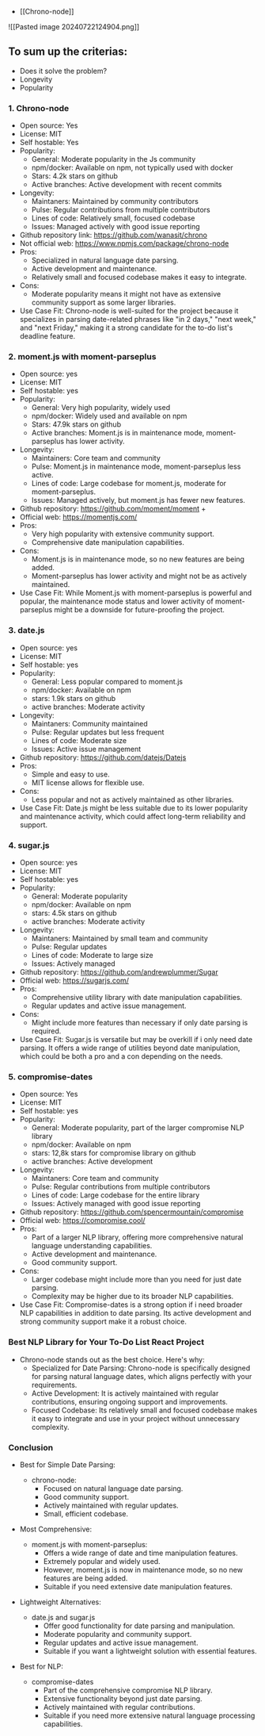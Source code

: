 - [[Chrono-node]]

![[Pasted image 20240722124904.png]]
## To sum up the criterias:
- Does it solve the problem?
- Longevity
- Popularity

### 1. Chrono-node
- Open source: Yes
- License: MIT
- Self hostable: Yes
- Popularity:
	- General: Moderate popularity in the Js community
	- npm/docker: Available on npm, not typically used with docker
	- Stars: 4.2k stars on github
	- Active branches: Active development with recent commits
- Longevity:
	- Maintaners: Maintained by community contributors
	- Pulse: Regular contributions from multiple contributors
	- Lines of code: Relatively small, focused codebase
	- Issues: Managed actively with good issue reporting
- Github repository link: https://github.com/wanasit/chrono
- Not official web: https://www.npmjs.com/package/chrono-node
- Pros:
	- Specialized in natural language date parsing.
	- Active development and maintenance.
	- Relatively small and focused codebase makes it easy to integrate.
- Cons:
	- Moderate popularity means it might not have as extensive community support as some larger libraries.
- Use Case Fit: Chrono-node is well-suited for the project because it specializes in parsing date-related phrases like "in 2 days," "next week," and "next Friday," making it a strong candidate for the to-do list's deadline feature.

### 2. moment.js with moment-parseplus
- Open source: yes
- License: MIT
- Self hostable: yes
- Popularity:
	- General: Very high popularity, widely used
	- npm/docker: Widely used and available on npm
	- Stars: 47.9k stars on github
	- Active branches: Moment.js is in maintenance mode, moment-parseplus has lower activity.
- Longevity:
	- Maintainers: Core team and community
	- Pulse: Moment.js in maintenance mode, moment-parseplus less active.
	- Lines of code: Large codebase for moment.js, moderate for moment-parseplus.
	- Issues: Managed actively, but moment.js has fewer new features.
- Github repository: https://github.com/moment/moment + 
- Official web: https://momentjs.com/
- Pros:
	- Very high popularity with extensive community support.
	- Comprehensive date manipulation capabilities.
- Cons:
	- Moment.js is in maintenance mode, so no new features are being added.
	- Moment-parseplus has lower activity and might not be as actively maintained.
- Use Case Fit: While Moment.js with moment-parseplus is powerful and popular, the maintenance mode status and lower activity of moment-parseplus might be a downside for future-proofing the project.

### 3. date.js
- Open source: yes
- License: MIT
- Self hostable: yes
- Popularity:
	- General: Less popular compared to moment.js
	- npm/docker: Available on npm
	- stars: 1.9k stars on github
	- active branches: Moderate activity
- Longevity:
	- Maintaners: Community maintained
	- Pulse: Regular updates but less frequent
	- Lines of code: Moderate size
	- Issues: Active issue management
- Github repository: https://github.com/datejs/Datejs
- Pros:
	- Simple and easy to use.
	- MIT license allows for flexible use.
- Cons:
	- Less popular and not as actively maintained as other libraries.
- Use Case Fit: Date.js might be less suitable due to its lower popularity and maintenance activity, which could affect long-term reliability and support.

### 4. sugar.js
- Open source: yes
- License: MIT
- Self hostable: yes
- Popularity:
	- General: Moderate popularity
	- npm/docker: Available on npm
	- stars: 4.5k stars on github
	- active branches: Moderate activity
- Longevity:
	- Maintaners: Maintained by small team and community
	- Pulse: Regular updates
	- Lines of code: Moderate to large size
	- Issues: Actively managed
- Github repository: https://github.com/andrewplummer/Sugar
- Official web: https://sugarjs.com/
- Pros:
	- Comprehensive utility library with date manipulation capabilities.
	- Regular updates and active issue management.
- Cons:
	- Might include more features than necessary if only date parsing is required.
- Use Case Fit: Sugar.js is versatile but may be overkill if i only need date parsing. It offers a wide range of utilities beyond date manipulation, which could be both a pro and a con depending on the needs.

### 5. compromise-dates
- Open source: Yes
- License: MIT
- Self hostable: yes
- Popularity:
	- General: Moderate popularity, part of the larger compromise NLP library
	- npm/docker: Available on npm
	- stars: 12,8k stars for compromise library on github
	- active branches: Active development
- Longevity:
	- Maintaners: Core team and community
	- Pulse: Regular contributions from multiple contributors
	- Lines of code: Large codebase for the entire library
	- Issues: Actively managed with good issue reporting
- Github repository: https://github.com/spencermountain/compromise
- Official web: https://compromise.cool/
- Pros:
	- Part of a larger NLP library, offering more comprehensive natural language understanding capabilities.
	- Active development and maintenance.
	- Good community support.
- Cons:
	- Larger codebase might include more than you need for just date parsing.
	- Complexity may be higher due to its broader NLP capabilities.
- Use Case Fit: Compromise-dates is a strong option if i need broader NLP capabilities in addition to date parsing. Its active development and strong community support make it a robust choice.

### Best NLP Library for Your To-Do List React Project
- Chrono-node stands out as the best choice. Here's why:
	- Specialized for Date Parsing: Chrono-node is specifically designed for parsing natural language dates, which aligns perfectly with your requirements.
	- Active Development: It is actively maintained with regular contributions, ensuring ongoing support and improvements.
	- Focused Codebase: Its relatively small and focused codebase makes it easy to integrate and use in your project without unnecessary complexity.
### Conclusion

- Best for Simple Date Parsing:
	- chrono-node:
		- Focused on natural language date parsing.
		- Good community support.
		- Actively maintained with regular updates.
		- Small, efficient codebase.

- Most Comprehensive:
	- moment.js with moment-parseplus:
		- Offers a wide range of date and time manipulation features.
		- Extremely popular and widely used.
		- However, moment.js is now in maintenance mode, so no new features are being added.
		- Suitable if you need extensive date manipulation features.

- Lightweight Alternatives:
	- date.js and sugar.js
		- Offer good functionality for date parsing and manipulation.
		- Moderate popularity and community support.
		- Regular updates and active issue management.
		- Suitable if you want a lightweight solution with essential features.

- Best for NLP:
	- compromise-dates
		- Part of the comprehensive compromise NLP library.
		- Extensive functionality beyond just date parsing.
		- Actively maintained with regular contributions.
		- Suitable if you need more extensive natural language processing capabilities.

